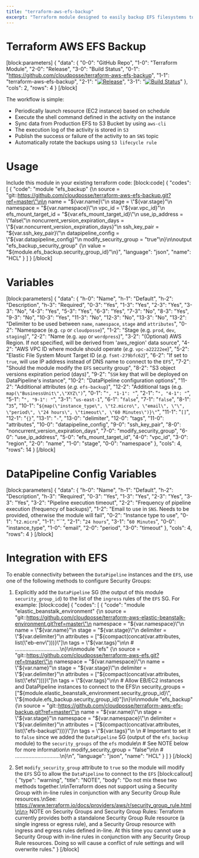 ```yaml
---
title: "terraform-aws-efs-backup"
excerpt: "Terraform module designed to easily backup EFS filesystems to S3 using DataPipeline."
---
```

# Terraform AWS EFS Backup 
[block:parameters]
{
  "data": {
    "0-0": "GitHub Repo",
    "1-0": "Terraform Module",
    "2-0": "Release",
    "3-0": "Build Status",
    "0-1": "https://github.com/cloudposse/terraform-aws-efs-backup",
    "1-1": "terraform-aws-efs-backup",
    "2-1": "[![Release](https://img.shields.io/github/release/cloudposse/terraform-aws-efs-backup.svg)](https://github.com/cloudposse/terraform-aws-efs-backup/releases)",
    "3-1": "[![Build Status](https://travis-ci.org/cloudposse/terraform-aws-efs-backup.svg)](https://travis-ci.org/cloudposse/terraform-aws-efs-backup)"
  },
  "cols": 2,
  "rows": 4
}
[/block]

The workflow is simple:

* Periodically launch resource (EC2 instance) based on schedule
* Execute the shell command defined in the activity on the instance
* Sync data from Production EFS to S3 Bucket by using `aws-cli`
* The execution log of the activity is stored in `S3`
* Publish the success or failure of the activity to an `SNS` topic
* Automatically rotate the backups using `S3 lifecycle rule`


# Usage

Include this module in your existing terraform code:
[block:code]
{
  "codes": [
    {
      "code": "module \"efs_backup\" {\n  source = \"git::https://github.com/cloudposse/terraform-aws-efs-backup.git?ref=master\"\n\n  name                               = \"${var.name}\"\n  stage                              = \"${var.stage}\"\n  namespace                          = \"${var.namespace}\"\n  vpc_id                             = \"${var.vpc_id}\"\n  efs_mount_target_id                = \"${var.efs_mount_target_id}\"\n  use_ip_address                     = \"false\"\n  noncurrent_version_expiration_days = \"${var.noncurrent_version_expiration_days}\"\n  ssh_key_pair                       = \"${var.ssh_key_pair}\"\n  datapipeline_config                = \"${var.datapipeline_config}\"\n  modify_security_group              = \"true\"\n}\n\noutput \"efs_backup_security_group\" {\n  value = \"${module.efs_backup.security_group_id}\"\n}",
      "language": "json",
      "name": "HCL"
    }
  ]
}
[/block]
# Variables
[block:parameters]
{
  "data": {
    "h-0": "Name",
    "h-1": "Default",
    "h-2": "Description",
    "h-3": "Required",
    "0-3": "Yes",
    "1-3": "Yes",
    "2-3": "Yes",
    "3-3": "No",
    "4-3": "Yes",
    "5-3": "Yes",
    "6-3": "Yes",
    "7-3": "No",
    "8-3": "Yes",
    "9-3": "No",
    "10-3": "Yes",
    "11-3": "No",
    "12-3": "No",
    "13-3": "No",
    "13-2": "Delimiter to be used between `name`, `namespace`, `stage` and `attributes`",
    "0-2": "Namespace (e.g. `cp` or `cloudposse`)",
    "1-2": "Stage (e.g. `prod`, `dev`, `staging`)",
    "2-2": "Name  (e.g. `app` or `wordpress`)",
    "3-2": "(Optional) AWS Region. If not specified, will be derived from 'aws_region' data source",
    "4-2": "AWS VPC ID where module should operate (_e.g._ `vpc-a22222ee`)",
    "5-2": "Elastic File System Mount Target ID (_e.g._ `fsmt-279bfc62`)",
    "6-2": "If set to `true`, will use IP address instead of DNS name to connect to the `EFS`",
    "7-2": "Should the module modify the `EFS` security group",
    "8-2": "S3 object versions expiration period (days)",
    "9-2": "`SSH` key that will be deployed on DataPipeline's instance",
    "10-2": "DataPipeline configuration options",
    "11-2": "Additional attributes (_e.g._ `efs-backup`)",
    "12-2": "Additional tags (e.g. `map(\"BusinessUnit\",\"XYZ\")`",
    "0-1": "``",
    "1-1": "``",
    "2-1": "``",
    "4-1": "``",
    "5-1": "``",
    "9-1": "``",
    "3-1": "`us-east-1`",
    "6-1": "`false`",
    "7-1": "`false`",
    "8-1": "`35`",
    "10-1": "`${map(\"instance_type\", \"t2.micro\", \"email\", \"\", \"period\", \"24 hours\", \"timeout\", \"60 Minutes\")}\"`",
    "11-1": "`[]`",
    "12-1": "`{}`",
    "13-1": "`-`",
    "13-0": "delimiter",
    "12-0": "tags",
    "11-0": "attributes",
    "10-0": "datapipeline_config",
    "9-0": "ssh_key_pair",
    "8-0": "noncurrent_version_expiration_days",
    "7-0": "modify_security_group",
    "6-0": "use_ip_address",
    "5-0": "efs_mount_target_id",
    "4-0": "vpc_id",
    "3-0": "region",
    "2-0": "name",
    "1-0": "stage",
    "0-0": "namespace"
  },
  "cols": 4,
  "rows": 14
}
[/block]
# DataPipeline Config Variables
[block:parameters]
{
  "data": {
    "h-0": "Name",
    "h-1": "Default",
    "h-2": "Description",
    "h-3": "Required",
    "0-3": "Yes",
    "1-3": "Yes",
    "2-3": "Yes",
    "3-3": "Yes",
    "3-2": "Pipeline execution timeout",
    "2-2": "Frequency of pipeline execution (frequency of backups)",
    "1-2": "Email to use in `SNS`. Needs to be provided, otherwise the module will fail",
    "0-2": "Instance type to use",
    "0-1": "`t2.micro`",
    "1-1": "``",
    "2-1": "`24 hours`",
    "3-1": "`60 Minutes`",
    "0-0": "instance_type",
    "1-0": "email",
    "2-0": "period",
    "3-0": "timeout"
  },
  "cols": 4,
  "rows": 4
}
[/block]
# Integration with EFS

To enable connectivity between the `DataPipeline` instances and the `EFS`, use one of the following methods to configure Security Groups:

1. Explicitly add the `DataPipeline` SG (the output of this module `security_group_id`) to the list of the `ingress` rules of the `EFS` SG. For example:
[block:code]
{
  "codes": [
    {
      "code": "module \"elastic_beanstalk_environment\" {\n  source     = \"git::https://github.com/cloudposse/terraform-aws-elastic-beanstalk-environment.git?ref=master\"\n  namespace  = \"${var.namespace}\"\n  name       = \"${var.name}\"\n  stage      = \"${var.stage}\"\n  delimiter  = \"${var.delimiter}\"\n  attributes = [\"${compact(concat(var.attributes, list(\"eb-env\")))}\"]\n  tags       = \"${var.tags}\"\n\n  # ..............................\n}\n\nmodule \"efs\" {\n  source     = \"git::https://github.com/cloudposse/terraform-aws-efs.git?ref=tmaster\"\n  namespace  = \"${var.namespace}\"\n  name       = \"${var.name}\"\n  stage      = \"${var.stage}\"\n  delimiter  = \"${var.delimiter}\"\n  attributes = [\"${compact(concat(var.attributes, list(\"efs\")))}\"]\n  tags       = \"${var.tags}\"\n\n  # Allow EB/EC2 instances and DataPipeline instances to connect to the EFS\n  security_groups = [\"${module.elastic_beanstalk_environment.security_group_id}\", \"${module.efs_backup.security_group_id}\"]\n}\n\nmodule \"efs_backup\" {\n  source     = \"git::https://github.com/cloudposse/terraform-aws-efs-backup.git?ref=master\"\n  name       = \"${var.name}\"\n  stage      = \"${var.stage}\"\n  namespace  = \"${var.namespace}\"\n  delimiter  = \"${var.delimiter}\"\n  attributes = [\"${compact(concat(var.attributes, list(\"efs-backup\")))}\"]\n  tags       = \"${var.tags}\"\n  \n  # Important to set it to `false` since we added the `DataPipeline` SG (output of the `efs_backup` module) to the `security_groups` of the `efs` module\n  # See NOTE below for more information\n  modify_security_group = \"false\"\n\n  # ..............................\n}\n",
      "language": "json",
      "name": "HCL"
    }
  ]
}
[/block]

2. Set `modify_security_group` attribute to `true` so the module will modify the `EFS` SG to allow the `DataPipeline` to connect to the `EFS`
[block:callout]
{
  "type": "warning",
  "title": "NOTE",
  "body": "Do not mix these two methods together.\n\nTerraform does not support using a Security Group with in-line rules in conjunction with any Security Group Rule resources.\nSee: https://www.terraform.io/docs/providers/aws/r/security_group_rule.html\n\n> NOTE on Security Groups and Security Group Rules: Terraform currently provides both a standalone Security Group Rule resource (a single ingress or egress rule), and a Security Group resource with ingress and egress rules defined in-line. At this time you cannot use a Security Group with in-line rules in conjunction with any Security Group Rule resources. Doing so will cause a conflict of rule settings and will overwrite rules."
}
[/block]